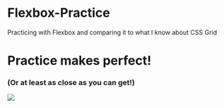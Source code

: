 # Flexbox-Practice
Practicing with Flexbox and comparing it to what I know about CSS Grid

<h1>Practice makes perfect!</h1>
<h3>(Or at least as close as you can get!)</h3>

<img src="snapshot1">
